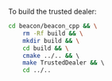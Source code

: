 To build the trusted dealer:
```bash
cd beacon/beacon_cpp && \
	rm -Rf build && \
	mkdir build && \
	cd build && \
	cmake ../.. && \ 
	make TrustedDealer && \ 
	cd ../..
```
